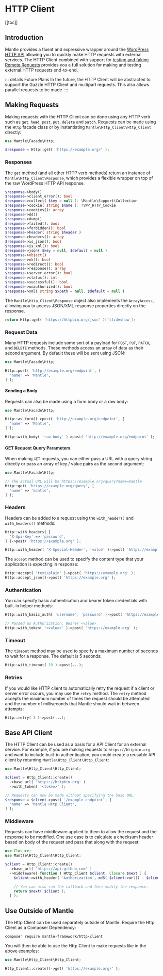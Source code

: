 # HTTP Client

[[toc]]

## Introduction

Mantle provides a fluent and expressive wrapper around the [WordPress HTTP
API](https://developer.wordpress.org/plugins/http-api/) allowing you to quickly
make HTTP requests with external services. The HTTP Client combined with support
for [testing and faking Remote Requests](../testing/remote-requests.md) provides
you a full solution for making and testing external HTTP requests end-to-end.

::: details Future Plans
In the future, the HTTP Client will be abstracted to support the Guzzle HTTP Client
and multipart requests. This also allows parallel requests to be made.
:::

## Making Requests

Making requests with the HTTP Client can be done using any HTTP verb such as
`get`, `head`, `post`, `put`, `delete` and `patch`. Requests can be made using
the `Http` facade class or by instantiating `Mantle\Http_Client\Http_Client`
directly:

```php
use Mantle\Facade\Http;

$response = Http::get( 'https://example.org/' );
```

### Responses

The `get` method (and all other HTTP verb methods) return an instance of
`Mantle\Http_Client\Response`, which provides a flexible wrapper on top of the
raw WordPress HTTP API response.

```php
$response->body()
$response->client_error(): bool
$response->collect( $key = null ): \Mantle\Support\Collection
$response->cookie( string $name ): ?\WP_HTTP_Cookie
$response->cookies(): array
$response->dd()
$response->dump()
$response->failed(): bool
$response->forbidden(): bool
$response->header( string $header )
$response->headers(): array
$response->is_json(): bool
$response->is_xml(): bool
$response->json( $key = null, $default = null )
$response->object()
$response->ok(): bool
$response->redirect(): bool
$response->response(): array
$response->server_error(): bool
$response->status(): int
$response->successful(): bool
$response->unauthorized(): bool
$response->xml( string $xpath = null, $default = null )
```

The `Mantle\Http_Client\Response` object also implements the `ArrayAccess`,
allowing you to access JSON/XML response properties directly on the response.

```php
return Http::get( 'https://httpbin.org/json' )['slideshow'];
```

### Request Data

Many HTTP requests include some sort of a payload for `POST`, `PUT`, `PATCH`,
and `DELETE` methods. These methods access an array of data as their second
argument. By default these will be sent using JSON:

```php
use Mantle\Facade\Http;

Http::post( 'http://example.org/endpoint', [
  'name' => 'Mantle',
] );
```

#### Sending a Body

Requests can also be made using a form body or a raw body:

```php
use Mantle\Facade\Http;

Http::as_form()->post( 'http://example.org/endpoint', [
  'name' => 'Mantle',
] );

Http::with_body( 'raw-body' )->post( 'http://example.org/endpoint' );
```

#### GET Request Query Parameters

When making `GET` requests, you can either pass a URL with a query string
directly or pass an array of key / value pairs as the second argument:

```php
use Mantle\Facade\Http;

// The actual URL will be https://example.org/query?name=mantle
Http::get( 'https://example.org/query', [
  'name' => 'mantle',
] );
```

### Headers

Headers can be added to a request using the `with_header()` and `with_headers()`
methods:

```php
Http::with_headers( [
  'X-Api-Key' => 'password',
] )->post( 'https://example.org' );

Http::with_header( 'X-Special-Header', 'value' )->post( 'https://example.org' );
```

The `accept` method can be used to specify the content type that your
application is expecting in response:

```php
Http::accept( 'text/plain' )->post( 'https://example.org' );
Http::accept_json()->post( 'https://example.org' );
```

### Authentication

You can specify basic authentication and bearer token credentials with built-in
helper methods:

```php
Http::with_basic_auth( 'username', 'password' )->post( 'https://example.org' );

// Passed as Authorization: Bearer <value>
Http::with_token( '<value>' )->post( 'https://example.org' );
```

### Timeout

The `timeout` method may be used to specify a maximum number of seconds to wait
for a response. The default is 5 seconds:

```php
Http::with_timeout( 10 )->post(...);
```

### Retries

If you would like HTTP client to automatically retry the request if a client or
server error occurs, you may use the `retry` method. The `retry` method accepts
the maximum number of times the request should be attempted and the number of
milliseconds that Mantle should wait in between attempts:

```php
Http::retry( 3 )->post(...);
```

## Base API Client

The HTTP Client can be used as a basis for a API Client for an external service.
For example, if you are making requests to `https://httpbin.org` and want to
include built-in authentication, you could create a reusable API client by
returning `Mantle\Http_Client\Http_Client`:

```php
use Mantle\Http_Client\Http_Client;

$client = Http_Client::create()
  ->base_url( 'https://httpbin.org' )
  ->with_token( '<token>' );

// Requests can now be made without specifying the base URL:
$response = $client->post( '/example-endpoint', [
  'name' => 'Mantle Http Client',
] );
```

### Middleware

Requests can have middleware applied to them to allow the request and the
response to be modified. One use case is to calculate a checksum header based on
body of the request and pass that along with the request:

```php
use Closure;
use Mantle\Http_Client\Http_Client;

$client = Http_Client::create()
  ->base_url( 'https://api.github.com' )
  ->middleware( function ( Http_Client $client, Closure $next ) {
    $client->with_header( 'Authorization', md5( $client->url() . $client->body() ) );

    // You can also run the callback and then modify the response.
    return $next( $client );
  } );
```

## Use Outside of Mantle

The Http Client can be used separately outside of Mantle. Require the Http Client
as a Composer Dependency:

```bash
composer require mantle-framework/http-client
```

You will then be able to use the Http Client to make requests like in the above examples:

```php
use Mantle\Http_Client\Http_Client;

Http_Client::create()->get( 'https://example.org/' );
```
